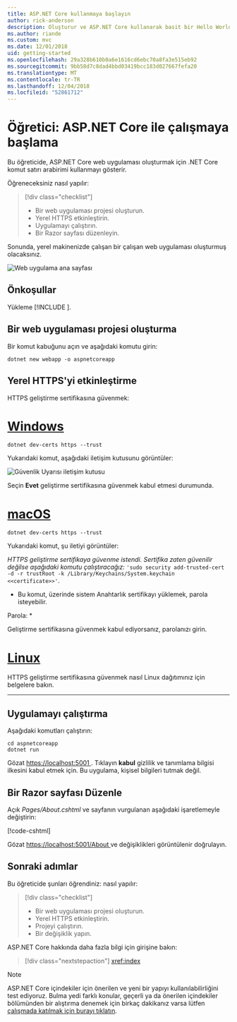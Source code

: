 ```yaml
---
title: ASP.NET Core kullanmaya başlayın
author: rick-anderson
description: Oluşturur ve ASP.NET Core kullanarak basit bir Hello World uygulaması çalıştıran bir hızlı öğretici.
ms.author: riande
ms.custom: mvc
ms.date: 12/01/2018
uid: getting-started
ms.openlocfilehash: 29a328b610b0a6e1616cd6ebc70a8fa3e515eb92
ms.sourcegitcommit: 9bb58d7c8dad4bbd03419bcc183d027667fefa20
ms.translationtype: MT
ms.contentlocale: tr-TR
ms.lasthandoff: 12/04/2018
ms.locfileid: "52861712"
---
```

# <a name="tutorial-get-started-with-aspnet-core"></a>Öğretici: ASP.NET Core ile çalışmaya başlama

Bu öğreticide, ASP.NET Core web uygulaması oluşturmak için .NET Core komut satırı arabirimi kullanmayı gösterir.

Öğreneceksiniz nasıl yapılır:

> [!div class="checklist"]
> * Bir web uygulaması projesi oluşturun.
> * Yerel HTTPS etkinleştirin.
> * Uygulamayı çalıştırın.
> * Bir Razor sayfası düzenleyin.

Sonunda, yerel makinenizde çalışan bir çalışan web uygulaması oluşturmuş olacaksınız.

![Web uygulama ana sayfası](_static/home-page.png)

## <a name="prerequisites"></a>Önkoşullar

Yükleme [!INCLUDE [](~/includes/2.1-SDK.md)].

## <a name="create-a-web-app-project"></a>Bir web uygulaması projesi oluşturma

Bir komut kabuğunu açın ve aşağıdaki komutu girin:

```console
dotnet new webapp -o aspnetcoreapp
```

## <a name="enable-local-https"></a>Yerel HTTPS'yi etkinleştirme

HTTPS geliştirme sertifikasına güvenmek:

# <a name="windowstabwindows"></a>[Windows](#tab/windows)

```console
dotnet dev-certs https --trust
```

Yukarıdaki komut, aşağıdaki iletişim kutusunu görüntüler:

![Güvenlik Uyarısı iletişim kutusu](_static/cert.png)

Seçin **Evet** geliştirme sertifikasına güvenmek kabul etmesi durumunda.

# <a name="macostabmacos"></a>[macOS](#tab/macos)

```console
dotnet dev-certs https --trust
```

Yukarıdaki komut, şu iletiyi görüntüler:

*HTTPS geliştirme sertifikaya güvenme istendi. Sertifika zaten güvenilir değilse aşağıdaki komutu çalıştıracağız:* `'sudo security add-trusted-cert -d -r trustRoot -k /Library/Keychains/System.keychain <<certificate>>'`.  
* Bu komut, üzerinde sistem Anahtarlık sertifikayı yüklemek, parola isteyebilir.

Parola: *

Geliştirme sertifikasına güvenmek kabul ediyorsanız, parolanızı girin.

# <a name="linuxtablinux"></a>[Linux](#tab/linux)

HTTPS geliştirme sertifikasına güvenmek nasıl Linux dağıtımınız için belgelere bakın.

---

## <a name="run-the-app"></a>Uygulamayı çalıştırma

Aşağıdaki komutları çalıştırın:

```console
cd aspnetcoreapp
dotnet run
```

Gözat [ https://localhost:5001 ](https://localhost:5001). Tıklayın **kabul** gizlilik ve tanımlama bilgisi ilkesini kabul etmek için. Bu uygulama, kişisel bilgileri tutmak değil.

## <a name="edit-a-razor-page"></a>Bir Razor sayfası Düzenle

Açık *Pages/About.cshtml* ve sayfanın vurgulanan aşağıdaki işaretlemeyle değiştirin:

[!code-cshtml[](sample/getting-started/about.cshtml?highlight=9)]

Gözat [ https://localhost:5001/About ](https://localhost:5001/About) ve değişiklikleri görüntülenir doğrulayın.

## <a name="next-steps"></a>Sonraki adımlar

Bu öğreticide şunları öğrendiniz: nasıl yapılır:

> [!div class="checklist"]
> * Bir web uygulaması projesi oluşturun.
> * Yerel HTTPS etkinleştirin.
> * Projeyi çalıştırın.
> * Bir değişiklik yapın.

ASP.NET Core hakkında daha fazla bilgi için girişine bakın:

> [!div class="nextstepaction"]
> <xref:index>

> [!NOTE]
> ASP.NET Core içindekiler için önerilen ve yeni bir yapıyı kullanılabilirliğini test ediyoruz. Bulma yedi farklı konular, geçerli ya da önerilen içindekiler bölümünden bir alıştırma denemek için birkaç dakikanız varsa lütfen [çalışmada katılmak için burayı tıklatın](https://dpk4xbh5.optimalworkshop.com/treejack/aa11wn82).
